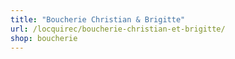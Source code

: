 ```yaml
---
title: "Boucherie Christian & Brigitte"
url: /locquirec/boucherie-christian-et-brigitte/
shop: boucherie
---
```

